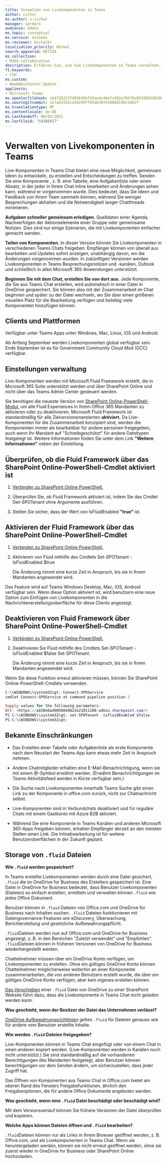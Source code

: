 ```yaml
---
title: Verwalten von Livekomponenten in Teams
author: cichur
ms.author: v-cichur
manager: serdars
audience: Admin
ms.topic: conceptual
ms.service: msteams
ms.reviewer: michalbr
localization_priority: Normal
search.appverid: MET150
ms.collection:
- M365-collaboration
description: Erfahren Sie, wie Sie Livekomponenten in Teams verwalten.
f1.keywords:
- CSH
ms.custom:
- NewAdminCenter_Update
appliesto:
- Microsoft Teams
ms.openlocfilehash: cb472822f7d55636bfd5ee4c48e7c962a705f6e05fd65b263952895040d69f7c
ms.sourcegitcommit: a17ad3332ca5d2997f85db7835500d8190c34b2f
ms.translationtype: MT
ms.contentlocale: de-DE
ms.lasthandoff: 08/05/2021
ms.locfileid: "54305017"
---
```

# <a name="manage-live-components-in-teams"></a>Verwalten von Livekomponenten in Teams

Live-Komponenten in Teams Chat bieten eine neue Möglichkeit, gemeinsam Ideen zu entwickeln, zu erstellen und Entscheidungen zu treffen. Senden Sie eine Komponente , z. B. eine Tabelle, eine Aufgabenliste oder einen Absatz, in der jeder in Ihrem Chat inline bearbeiten und Änderungen sehen kann, während er vorgenommen wurde. Dies bedeutet, dass Sie Ideen und Feedback von Ihrem Team sammeln können, während Sie weniger Besprechungen abhalten und die Notwendigkeit langer Chatthreads minimieren.

**Aufgaben schneller gemeinsam erledigen.** Quelldaten einer Agenda, Nachverfolgen der Aktionselemente einer Gruppe oder gemeinsame Notizen. Dies sind nur einige Szenarien, die mit Livekomponenten einfacher gemacht werden.

**Teilen von Komponenten.** In dieser Version können Sie Livekomponenten in verschiedenen Teams Chats freigeben. Empfänger können von überall aus bearbeiten und Updates sofort anzeigen, unabhängig davon, wo die Änderungen vorgenommen wurden. In zukünftigen Versionen werden Livekomponenten in Teams Besprechungsnotizen und -kanälen, Outlook und schließlich in allen Microsoft 365-Anwendungen unterstützt.

**Beginnen Sie mit dem Chat, erstellen Sie von dort aus.** Jede Komponente, die Sie aus Teams Chat erstellen, wird automatisch in einer Datei in OneDrive gespeichert. Sie können also mit der Zusammenarbeit im Chat beginnen und später zu der Datei wechseln, wo Sie über einen größeren visuellen Platz für die Bearbeitung verfügen und beliebig viele Komponenten hinzufügen können.

## <a name="clients-and-platforms"></a>Clients und Plattformen

Verfügbar unter Teams Apps unter Windows, Mac, Linux, iOS und Android.

Ab Anfang September werden Livekomponenten global verfügbar sein. Ende September ist es für Government Community Cloud Mod (GCC) verfügbar.

## <a name="settings-management"></a>Einstellungen verwaltung

Live-Komponenten werden mit Microsoft Fluid Framework erstellt, die in Microsoft 365 Suite unterstützt werden und über SharePoint Online und nicht über das Teams Admin Center gesteuert werden.

Sie benötigen die neueste Version von [SharePoint Online-PowerShell-Modul,](/office365/enterprise/powershell/manage-sharepoint-online-with-office-365-powershell) um alle Fluid Experiences in Ihrem Office 365 Mandanten zu aktivieren oder zu deaktivieren. Microsoft Fluid Framework ist standardmäßig für alle Zielversionsmandanten **aktiviert.** Da Live-Komponenten für die Zusammenarbeit konzipiert sind, werden die Komponenten immer als bearbeitbar für andere personen freigegeben, auch wenn Ihr Mandant auf "Schreibgeschützt" für andere Dateitypen festgelegt ist. Weitere Informationen finden Sie unter dem Link **"Weitere Informationen"** neben der Einstellung.

## <a name="checking-if-the-fluid-framework-is-enabled-through-the-sharepoint-online-powershell-cmdlet"></a>Überprüfen, ob die Fluid Framework über das SharePoint Online-PowerShell-Cmdlet aktiviert ist

1. [Verbinden zu SharePoint Online PowerShell.](/powershell/sharepoint/sharepoint-online/connect-sharepoint-online?view=sharepoint-ps#to-connect-with-a-user-name-and-password) 

2. Überprüfen Sie, ob Fluid Framework aktiviert ist, indem Sie das Cmdlet Get-SPOTenant ohne Argumente ausführen.

3. Stellen Sie sicher, dass der Wert von IsFluidEnabled **"true"** ist.

## <a name="enabling-the-fluid-framework-through-the-sharepoint-online-powershell-cmdlet"></a>Aktivieren der Fluid Framework über das SharePoint Online-PowerShell-Cmdlet 

1. [Verbinden zu SharePoint Online PowerShell.](/powershell/sharepoint/sharepoint-online/connect-sharepoint-online?view=sharepoint-ps#to-connect-with-a-user-name-and-password) 

2. Aktivieren von Fluid mithilfe des Cmdlets Set-SPOTenant -IsFluidEnabled $true 
   
   Die Änderung nimmt eine kurze Zeit in Anspruch, bis sie in Ihrem Mandanten angewendet wird. 

Das Feature wird auf Teams Windows Desktop, Mac, iOS, Android verfügbar sein. Wenn diese Option aktiviert ist, wird benutzern eine neue Option zum Einfügen von Livekomponenten in die Nachrichtenerstellungsoberfläche für diese Clients angezeigt.

## <a name="disabling-fluid-framework-through-sharepoint-online-powershell-cmdlet"></a>Deaktivieren von Fluid Framework über SharePoint Online-PowerShell-Cmdlet

1. [Verbinden zu SharePoint Online PowerShell.](/powershell/sharepoint/sharepoint-online/connect-sharepoint-online?view=sharepoint-ps)

2. Deaktivieren Sie Fluid mithilfe des Cmdlets Set-SPOTenant -IsFluidEnabled $false Set-SPOTenant. 

   Die Änderung nimmt eine kurze Zeit in Anspruch, bis sie in Ihrem Mandanten angewendet wird. 

Wenn Sie diese Funktion erneut aktivieren müssen, können Sie SharePoint Online-PowerShell-Cmdlets verwenden.

```powershell
C:\\WINDOWS\\system32&gt; Connect-SPOService
cmdlet Connect-SPOService at command pipeline position 1

Supply values for the following parameters:
Url: <https://a830edad9050849822e21011208-admin.sharepoint.com/>
PS C:\\WINDOWS\\system32&gt; set-SPOTenant -isFluidEnabled $false
PS C:\\WINDOWS\\system32&gt;
```

## <a name="known-limitations"></a>Bekannte Einschränkungen

- Das Erstellen einer Tabelle oder Aufgabenliste als erste Komponente nach dem Neustart der Teams-App kann etwas mehr Zeit in Anspruch nehmen.

- Andere Chatmitglieder erhalten eine E-Mail-Benachrichtigung, wenn sie mit einem @-Symbol erwähnt werden. (Erwähnt Benachrichtigungen im Teams Aktivitätsfeed werden in Kürze verfügbar sein.)

- Die Suche nach Livekomponenten innerhalb Teams Suche gibt einen Link zu der Komponente in office.com zurück, nicht zur Chatnachricht selbst.

- Live-Komponenten sind in Verbundchats deaktiviert und für reguläre Chats mit einem Gastkonto mit Azure B2B aktiviert.

- Während Sie eine Komponente in Teams Kanälen und anderen Microsoft 365-Apps freigeben können, erhalten Empfänger derzeit an den meisten Stellen einen Link. Die Inlinebearbeitung ist für weitere Benutzeroberflächen in der Zukunft geplant.

## <a name="storage-of-fluid-files"></a>Storage von `.fluid` Dateien

**Wie `.fluid` werden gespeichert?**

In Teams erstellte Livekomponenten werden durch eine Datei gesichert, `.fluid` die im OneDrive for Business des Erstellers gespeichert ist. Eine Datei in OneDrive for Business bedeutet, dass Benutzer Livekomponenten (Dateien) so einfach erstellen, ermitteln und verwalten können `.fluid` wie jedes Office Dokument.

Benutzer können in `.fluid` Dateien von Office.com und OneDrive for Business nach Inhalten suchen.
`.fluid` Dateien funktionieren mit Datengovernance-Features wie eDiscovery, Überwachung, Berichterstellung und gesetzliche Aufbewahrungspflicht.

`.fluid`Dateien werden nun auf Office.com und OneDrive for Business angezeigt, z. B. in den Bereichen "Zuletzt verwendet" und "Empfohlen".
`.fluid`Dateien können in früheren Versionen von OneDrive for Business wiederhergestellt werden.

Chatteilnehmer müssen über ein OneDrive Konto verfügen, um Livekomponenten zu erstellen. Ohne ein gültiges OneDrive Konto können Chatteilnehmer möglicherweise weiterhin an einer Komponente zusammenarbeiten, die von anderen Benutzern erstellt wurde, die über ein gültiges OneDrive Konto verfügen, aber kein eigenes erstellen können.

[Das Verschieben](https://support.microsoft.com/en-us/office/move-files-and-folders-between-onedrive-and-sharepoint-5916f90d-f58a-4bf9-b135-10853f516d0b) einer `.fluid` Datei von OneDrive zu einer SharePoint Website führt dazu, dass die Livekomponente in Teams Chat nicht geladen werden kann.

**Was geschieht, wenn der Besitzer der Datei das Unternehmen verlässt?**

[OneDrive Aufbewahrungsrichtlinien](/microsoft-365/compliance/retention-policies-sharepoint?view=o365-worldwide#when-a-user-leaves-the-organization) gelten `.fluid` für Dateien genauso wie für andere vom Benutzer erstellte Inhalte.

**Wie werden `.fluid` Dateien freigegeben?**

Live-Komponenten können in Teams Chat eingefügt oder von einem Chat in einen anderen kopiert werden. (Live-Komponenten werden in Kanälen noch nicht unterstützt.) Sie sind standardmäßig auf die vorhandenen Berechtigungen des Mandanten festgelegt, aber Benutzer können berechtigungen vor dem Senden ändern, um sicherzustellen, dass jeder Zugriff hat.

Das Öffnen von Komponenten aus Teams Chat in Office.com bietet am oberen Rand des Fensters Freigabefunktionen, ähnlich den Freigabeoptionen, die für andere Office Dokumente angeboten werden.

**Was geschieht, wenn eine `.fluid` Datei beschädigt oder beschädigt wird?**

Mit dem Versionsverlauf können Sie frühere Versionen der Datei überprüfen und kopieren.

**Welche Apps können Dateien öffnen und `.fluid` bearbeiten?**

`.fluid`Dateien können nur als Links in Ihrem Browser geöffnet werden, z. B. Office.com, und als Livekomponenten in Teams Chat. Wenn sie heruntergeladen werden, können sie nicht erneut geöffnet werden, ohne sie zuerst wieder in OneDrive for Business oder SharePoint Online hochzuladen.
